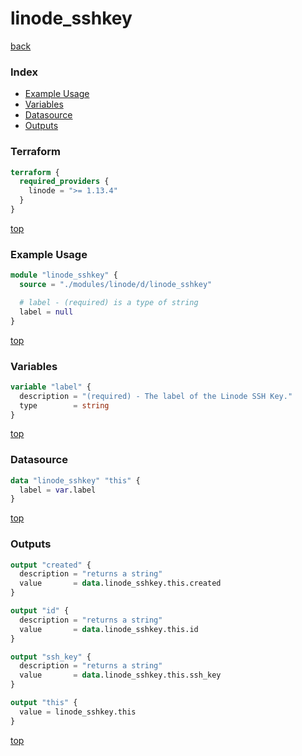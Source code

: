 # linode_sshkey

[back](../linode.md)

### Index

- [Example Usage](#example-usage)
- [Variables](#variables)
- [Datasource](#datasource)
- [Outputs](#outputs)

### Terraform

```terraform
terraform {
  required_providers {
    linode = ">= 1.13.4"
  }
}
```

[top](#index)

### Example Usage

```terraform
module "linode_sshkey" {
  source = "./modules/linode/d/linode_sshkey"

  # label - (required) is a type of string
  label = null
}
```

[top](#index)

### Variables

```terraform
variable "label" {
  description = "(required) - The label of the Linode SSH Key."
  type        = string
}
```

[top](#index)

### Datasource

```terraform
data "linode_sshkey" "this" {
  label = var.label
}
```

[top](#index)

### Outputs

```terraform
output "created" {
  description = "returns a string"
  value       = data.linode_sshkey.this.created
}

output "id" {
  description = "returns a string"
  value       = data.linode_sshkey.this.id
}

output "ssh_key" {
  description = "returns a string"
  value       = data.linode_sshkey.this.ssh_key
}

output "this" {
  value = linode_sshkey.this
}
```

[top](#index)
